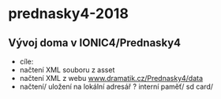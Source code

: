 # prednasky4-2018

Vývoj doma v IONIC4/Prednasky4
----------------------------------
- cíle:
- načtení XML souboru z asset
- načtení XML z webu www.dramatik.cz/Prednasky4/data
- načtení/ uložení na lokální adresář ? interní paměť/ sd card/

